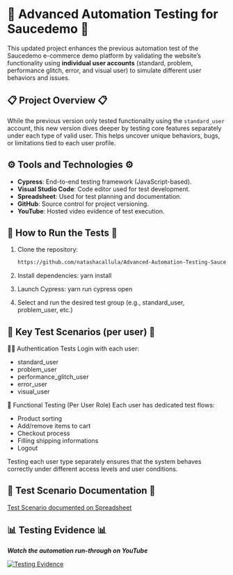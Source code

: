 # 🌟 **Advanced Automation Testing for Saucedemo** 🌟

This updated project enhances the previous automation test of the Saucedemo e-commerce demo platform by validating the website’s functionality using **individual user accounts** (standard, problem, performance glitch, error, and visual user) to simulate different user behaviors and issues.

## 📋 **Project Overview** 📋

While the previous version only tested functionality using the `standard_user` account, this new version dives deeper by testing core features separately under each type of valid user. This helps uncover unique behaviors, bugs, or limitations tied to each user profile.

## ⚙️ **Tools and Technologies** ⚙️
- **Cypress**: End-to-end testing framework (JavaScript-based).
- **Visual Studio Code**: Code editor used for test development.
- **Spreadsheet**: Used for test planning and documentation.
- **GitHub**: Source control for project versioning.
- **YouTube**: Hosted video evidence of test execution.

## 🚀 **How to Run the Tests** 🚀
1. Clone the repository:

   ```bash
   https://github.com/natashacallula/Advanced-Automation-Testing-Saucedemo
2. Install dependencies: yarn install
3. Launch Cypress: yarn run cypress open
4. Select and run the desired test group (e.g., standard_user, problem_user, etc.)

## 🧪 **Key Test Scenarios (per user)** 🧪
🧑‍💼 Authentication Tests
Login with each user:
   - standard_user
   - problem_user
   - performance_glitch_user
   - error_user
   - visual_user
     
🛒 Functional Testing (Per User Role)
Each user has dedicated test flows:
- Product sorting
- Add/remove items to cart
- Checkout process
- Filling shipping informations
- Logout

Testing each user type separately ensures that the system behaves correctly under different access levels and user conditions.

## 📄 **Test Scenario Documentation** 📄
  [Test Scenario documented on Spreadsheet](https://docs.google.com/spreadsheets/d/1XI9BbrBrG3_k5f7qBq3_p8uTzB1vGkT8mXo9e61RnfE/edit?usp=sharing)

## 📊 **Testing Evidence** 📊
***Watch the automation run-through on YouTube***

[![Testing Evidence](https://img.youtube.com/vi/joFs1QI4HTU/0.jpg)](https://youtu.be/joFs1QI4HTU)
